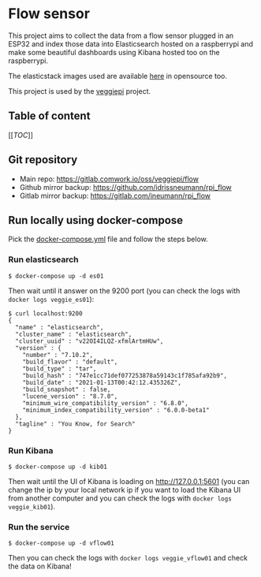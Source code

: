 # Flow sensor

This project aims to collect the data from a flow sensor plugged in an ESP32 and index those data into Elasticsearch hosted on a raspberrypi and make some beautiful dashboards using Kibana hosted too on the raspberrypi.

The elasticstack images used are available [here](https://gitlab.comwork.io/oss/elasticstack/elasticstack-arm) in opensource too.

This project is used by the [veggiepi](https://veggiepi.comwork.io) project.

## Table of content

[[_TOC_]]

## Git repository

* Main repo: https://gitlab.comwork.io/oss/veggiepi/flow
* Github mirror backup: https://github.com/idrissneumann/rpi_flow
* Gitlab mirror backup: https://gitlab.com/ineumann/rpi_flow

## Run locally using docker-compose

Pick the [docker-compose.yml](./docker-compose.yml) file and follow the steps below.

### Run elasticsearch

```shell
$ docker-compose up -d es01
```

Then wait until it answer on the 9200 port (you can check the logs with `docker logs veggie_es01`):

```shell
$ curl localhost:9200
{
  "name" : "elasticsearch",
  "cluster_name" : "elasticsearch",
  "cluster_uuid" : "v22OI4ILQZ-xfmlArtmHUw",
  "version" : {
    "number" : "7.10.2",
    "build_flavor" : "default",
    "build_type" : "tar",
    "build_hash" : "747e1cc71def077253878a59143c1f785afa92b9",
    "build_date" : "2021-01-13T00:42:12.435326Z",
    "build_snapshot" : false,
    "lucene_version" : "8.7.0",
    "minimum_wire_compatibility_version" : "6.8.0",
    "minimum_index_compatibility_version" : "6.0.0-beta1"
  },
  "tagline" : "You Know, for Search"
}
```

### Run Kibana

```shell
$ docker-compose up -d kib01
```

Then wait until the UI of Kibana is loading on http://127.0.0.1:5601 (you can change the ip by your local network ip if you want to load the Kibana UI from another computer and you can check the logs with `docker logs veggie_kib01`).

### Run the service

```shell
$ docker-compose up -d vflow01
```

Then you can check the logs with `docker logs veggie_vflow01` and check the data on Kibana!

